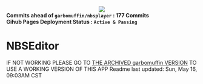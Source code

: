<html>
  <div align="center">
    <img src="https://static.wikia.nocookie.net/minecraft/images/9/9b/Note_Block.png/revision/latest?cb=20190921170620"></img>
  </div>
  <div alight="right">
  <b>Commits ahead of <code>garbomuffin/nbsplayer</code> : 177 Commits</b><br>
  <b>Gihub Pages Deployment Status : <code>Active & Passing</code></b>
  </div>
</html>

# NBSEditor
IF NOT WORKING PLEASE GO TO [THE ARCHIVED garbomuffin VERSION](https://garbomuffin.github.io/nbsplayer/) TO USE A WORKING VERSION OF THIS APP
Readme last updated: Sun, May 16, 09:03AM CST
